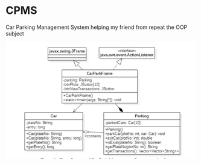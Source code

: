 # CPMS
Car Parking Management System
 helping my friend from repeat the OOP subject
 
 ![Alt text](https://github.com/aloptrbl/CPMS/blob/master/Screenshot%202020-07-26%20at%2011.38.31%20PM.png "")
